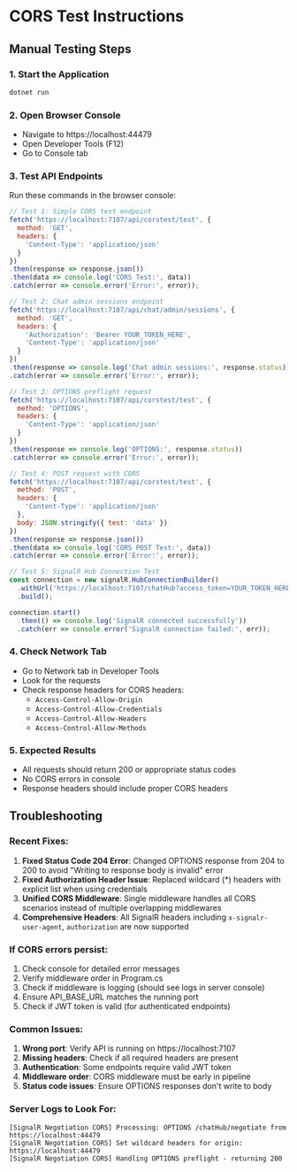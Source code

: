 # CORS Test Instructions

## Manual Testing Steps

### 1. Start the Application
```bash
dotnet run
```

### 2. Open Browser Console
- Navigate to https://localhost:44479
- Open Developer Tools (F12)
- Go to Console tab

### 3. Test API Endpoints
Run these commands in the browser console:

```javascript
// Test 1: Simple CORS test endpoint
fetch('https://localhost:7107/api/corstest/test', {
  method: 'GET',
  headers: {
    'Content-Type': 'application/json'
  }
})
.then(response => response.json())
.then(data => console.log('CORS Test:', data))
.catch(error => console.error('Error:', error));

// Test 2: Chat admin sessions endpoint
fetch('https://localhost:7107/api/chat/admin/sessions', {
  method: 'GET',
  headers: {
    'Authorization': 'Bearer YOUR_TOKEN_HERE',
    'Content-Type': 'application/json'
  }
})
.then(response => console.log('Chat admin sessions:', response.status))
.catch(error => console.error('Error:', error));

// Test 3: OPTIONS preflight request
fetch('https://localhost:7107/api/corstest/test', {
  method: 'OPTIONS',
  headers: {
    'Content-Type': 'application/json'
  }
})
.then(response => console.log('OPTIONS:', response.status))
.catch(error => console.error('Error:', error));

// Test 4: POST request with CORS
fetch('https://localhost:7107/api/corstest/test', {
  method: 'POST',
  headers: {
    'Content-Type': 'application/json'
  },
  body: JSON.stringify({ test: 'data' })
})
.then(response => response.json())
.then(data => console.log('CORS POST Test:', data))
.catch(error => console.error('Error:', error));

// Test 5: SignalR Hub Connection Test
const connection = new signalR.HubConnectionBuilder()
  .withUrl('https://localhost:7107/chatHub?access_token=YOUR_TOKEN_HERE')
  .build();

connection.start()
  .then(() => console.log('SignalR connected successfully'))
  .catch(err => console.error('SignalR connection failed:', err));
```

### 4. Check Network Tab
- Go to Network tab in Developer Tools
- Look for the requests
- Check response headers for CORS headers:
  - `Access-Control-Allow-Origin`
  - `Access-Control-Allow-Credentials`
  - `Access-Control-Allow-Headers`
  - `Access-Control-Allow-Methods`

### 5. Expected Results
- All requests should return 200 or appropriate status codes
- No CORS errors in console
- Response headers should include proper CORS headers

## Troubleshooting

### Recent Fixes:
1. **Fixed Status Code 204 Error**: Changed OPTIONS response from 204 to 200 to avoid "Writing to response body is invalid" error
2. **Fixed Authorization Header Issue**: Replaced wildcard (*) headers with explicit list when using credentials
3. **Unified CORS Middleware**: Single middleware handles all CORS scenarios instead of multiple overlapping middlewares
4. **Comprehensive Headers**: All SignalR headers including `x-signalr-user-agent`, `authorization` are now supported

### If CORS errors persist:
1. Check console for detailed error messages
2. Verify middleware order in Program.cs
3. Check if middleware is logging (should see logs in server console)
4. Ensure API_BASE_URL matches the running port
5. Check if JWT token is valid (for authenticated endpoints)

### Common Issues:
1. **Wrong port**: Verify API is running on https://localhost:7107
2. **Missing headers**: Check if all required headers are present
3. **Authentication**: Some endpoints require valid JWT token
4. **Middleware order**: CORS middleware must be early in pipeline
5. **Status code issues**: Ensure OPTIONS responses don't write to body

### Server Logs to Look For:
```
[SignalR Negotiation CORS] Processing: OPTIONS /chatHub/negotiate from https://localhost:44479
[SignalR Negotiation CORS] Set wildcard headers for origin: https://localhost:44479
[SignalR Negotiation CORS] Handling OPTIONS preflight - returning 200
```
